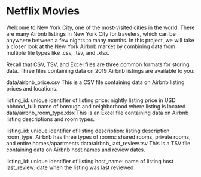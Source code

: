# Netflix Movies
Welcome to New York City, one of the most-visited cities in the world. There are many Airbnb listings in New York City for travelers, which can be anywhere between a few nights to many months. In this project, we will take a closer look at the New York Airbnb market by combining data from multiple file types like .csv, .tsv, and .xlsx.

Recall that CSV, TSV, and Excel files are three common formats for storing data. Three files containing data on 2019 Airbnb listings are available to you:

data/airbnb_price.csv This is a CSV file containing data on Airbnb listing prices and locations.

listing_id: unique identifier of listing
price: nightly listing price in USD
nbhood_full: name of borough and neighborhood where listing is located
data/airbnb_room_type.xlsx This is an Excel file containing data on Airbnb listing descriptions and room types.

listing_id: unique identifier of listing
description: listing description
room_type: Airbnb has three types of rooms: shared rooms, private rooms, and entire homes/apartments
data/airbnb_last_review.tsv This is a TSV file containing data on Airbnb host names and review dates.

listing_id: unique identifier of listing
host_name: name of listing host
last_review: date when the listing was last reviewed
